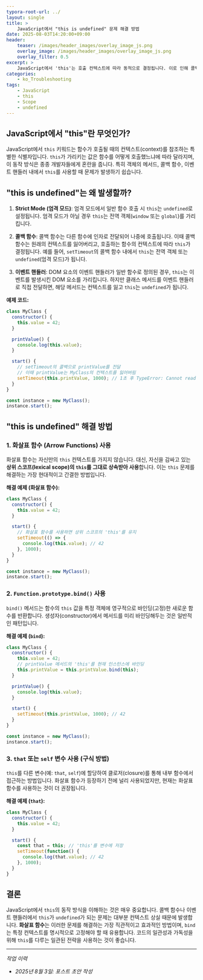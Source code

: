 ```yaml
---
typora-root-url: ../
layout: single
title: >
    JavaScript에서 "this is undefined" 문제 해결 방법
date: 2025-08-03T14:20:00+09:00
header:
    teaser: /images/header_images/overlay_image_js.png
    overlay_image: /images/header_images/overlay_image_js.png
    overlay_filter: 0.5
excerpt: >
    JavaScript에서 'this'는 호출 컨텍스트에 따라 동적으로 결정됩니다. 이로 인해 콜백 함수나 이벤트 핸들러에서 'this'가 undefined가 되는 문제가 자주 발생합니다. 이 글에서는 원인과 해결 방법을 알아봅니다.
categories:
    - ko_Troubleshooting
tags:
    - JavaScript
    - this
    - Scope
    - undefined
---
```


## JavaScript에서 "this"란 무엇인가?

JavaScript에서 `this` 키워드는 함수가 호출될 때의 컨텍스트(context)를 참조하는 특별한 식별자입니다. `this`가 가리키는 값은 함수를 어떻게 호출했느냐에 따라 달라지며, 이 동작 방식은 종종 개발자들에게 혼란을 줍니다. 특히 객체의 메서드, 콜백 함수, 이벤트 핸들러 내에서 `this`를 사용할 때 문제가 발생하기 쉽습니다.

## "this is undefined"는 왜 발생할까?

1.  **Strict Mode (엄격 모드)**: 엄격 모드에서 일반 함수 호출 시 `this`는 `undefined`로 설정됩니다. 엄격 모드가 아닐 경우 `this`는 전역 객체(`window` 또는 `global`)를 가리킵니다.

2.  **콜백 함수**: 콜백 함수는 다른 함수에 인자로 전달되어 나중에 호출됩니다. 이때 콜백 함수는 원래의 컨텍스트를 잃어버리고, 호출하는 함수의 컨텍스트에 따라 `this`가 결정됩니다. 예를 들어, `setTimeout`의 콜백 함수 내에서 `this`는 전역 객체 또는 `undefined`(엄격 모드)가 됩니다.

3.  **이벤트 핸들러**: DOM 요소의 이벤트 핸들러가 일반 함수로 정의된 경우, `this`는 이벤트를 발생시킨 DOM 요소를 가리킵니다. 하지만 클래스 메서드를 이벤트 핸들러로 직접 전달하면, 해당 메서드는 컨텍스트를 잃고 `this`는 `undefined`가 됩니다.

**예제 코드:**
```javascript
class MyClass {
  constructor() {
    this.value = 42;
  }

  printValue() {
    console.log(this.value); 
  }

  start() {
    // setTimeout의 콜백으로 printValue를 전달
    // 이때 printValue는 MyClass의 컨텍스트를 잃어버림
    setTimeout(this.printValue, 1000); // 1초 후 TypeError: Cannot read properties of undefined (reading 'value')
  }
}

const instance = new MyClass();
instance.start();
```

## "this is undefined" 해결 방법

### 1. 화살표 함수 (Arrow Functions) 사용

화살표 함수는 자신만의 `this` 컨텍스트를 가지지 않습니다. 대신, 자신을 감싸고 있는 **상위 스코프(lexical scope)의 `this`를 그대로 상속받아 사용**합니다. 이는 `this` 문제를 해결하는 가장 현대적이고 간결한 방법입니다.

**해결 예제 (화살표 함수):**
```javascript
class MyClass {
  constructor() {
    this.value = 42;
  }

  start() {
    // 화살표 함수를 사용하면 상위 스코프의 'this'를 유지
    setTimeout(() => {
      console.log(this.value); // 42
    }, 1000);
  }
}

const instance = new MyClass();
instance.start();
```

### 2. `Function.prototype.bind()` 사용

`bind()` 메서드는 함수의 `this` 값을 특정 객체에 영구적으로 바인딩(고정)한 새로운 함수를 반환합니다. 생성자(constructor)에서 메서드를 미리 바인딩해두는 것은 일반적인 패턴입니다.

**해결 예제 (`bind`):**
```javascript
class MyClass {
  constructor() {
    this.value = 42;
    // printValue 메서드의 'this'를 현재 인스턴스에 바인딩
    this.printValue = this.printValue.bind(this);
  }

  printValue() {
    console.log(this.value);
  }

  start() {
    setTimeout(this.printValue, 1000); // 42
  }
}

const instance = new MyClass();
instance.start();
```

### 3. `that` 또는 `self` 변수 사용 (구식 방법)

`this`를 다른 변수(예: `that`, `self`)에 할당하여 클로저(closure)를 통해 내부 함수에서 접근하는 방법입니다. 화살표 함수가 등장하기 전에 널리 사용되었지만, 현재는 화살표 함수를 사용하는 것이 더 권장됩니다.

**해결 예제 (`that`):**
```javascript
class MyClass {
  constructor() {
    this.value = 42;
  }

  start() {
    const that = this; // 'this'를 변수에 저장
    setTimeout(function() {
      console.log(that.value); // 42
    }, 1000);
  }
}
```

## 결론

JavaScript에서 `this`의 동작 방식을 이해하는 것은 매우 중요합니다. 콜백 함수나 이벤트 핸들러에서 `this`가 `undefined`가 되는 문제는 대부분 컨텍스트 상실 때문에 발생합니다. **화살표 함수**는 이러한 문제를 해결하는 가장 직관적이고 효과적인 방법이며, `bind`는 특정 컨텍스트를 명시적으로 고정해야 할 때 유용합니다. 코드의 일관성과 가독성을 위해 `this`를 다루는 일관된 전략을 사용하는 것이 좋습니다.

---
*작업 이력*
- *2025년 8월 3일: 포스트 초안 작성*
